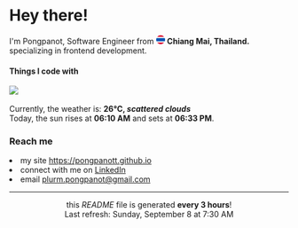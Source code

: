 <h1>Hey there!</h1>
<p>I'm Pongpanot, Software Engineer from <img src="./asset/thailand.png" width="16"/> <b>Chiang Mai, Thailand.</b> specializing in frontend development.</p>

<h4>Things I code with</h4>
<p align="left">
  <a href="https://pongpanott.github.io">
    <img src="https://skillicons.dev/icons?i=js,ts,html,css,react,nextjs,tailwind,redux,rxjs,express,mysql,postgres,sequelize,mongodb,nodejs,npm,github,docker&perline=6" />
  </a>
</p>


<p>Currently, the weather is: <b> 26°C, <i>scattered clouds</i></b></br>Today, the sun rises at <b>06:10 AM</b> and sets at <b>06:33 PM</b>.</p>

<h3>Reach me </h3>
    <li>my site <a href="https://pongpanott.github.io/" target="_blank" rel="noopener noreferrer">https://pongpanott.github.io</a> </li>
    <li>connect with me on <a href="https://www.linkedin.com/in/pongpanot-tunkrongsin-b61449139/" target="_blank" rel="noopener noreferrer">LinkedIn</a> 
    <li>email <a href="mailto:plurm.pongpanot@gmail.com">plurm.pongpanot@gmail.com</a> </li>

<hr />
<p align="center">this <i>README</i> file is generated <b>every 3 hours</b>!
</br>
Last refresh: Sunday, September 8 at 7:30 AM


